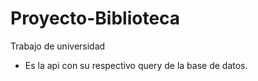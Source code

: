 # Proyecto-Biblioteca
Trabajo de universidad

- Es la api con su respectivo query de la base de datos.
